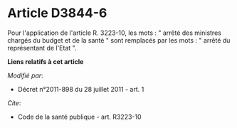 # Article D3844-6

Pour l'application de l'article R. 3223-10, les mots : " arrêté des ministres chargés du budget et de la santé " sont
remplacés par les mots : " arrêté du représentant de l'Etat ".

**Liens relatifs à cet article**

_Modifié par_:

  - Décret n°2011-898 du 28 juillet 2011 - art. 1

_Cite_:

  - Code de la santé publique - art. R3223-10
